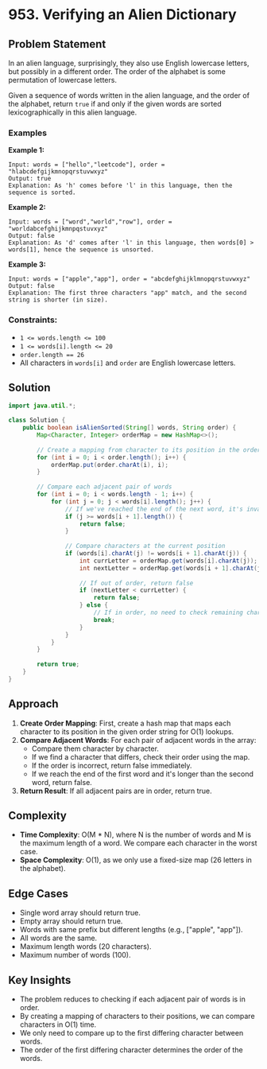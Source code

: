 # 953. Verifying an Alien Dictionary

## Problem Statement
In an alien language, surprisingly, they also use English lowercase letters, but possibly in a different order. The order of the alphabet is some permutation of lowercase letters.

Given a sequence of words written in the alien language, and the order of the alphabet, return `true` if and only if the given words are sorted lexicographically in this alien language.

### Examples

**Example 1:**
```
Input: words = ["hello","leetcode"], order = "hlabcdefgijkmnopqrstuvwxyz"
Output: true
Explanation: As 'h' comes before 'l' in this language, then the sequence is sorted.
```

**Example 2:**
```
Input: words = ["word","world","row"], order = "worldabcefghijkmnpqstuvxyz"
Output: false
Explanation: As 'd' comes after 'l' in this language, then words[0] > words[1], hence the sequence is unsorted.
```

**Example 3:**
```
Input: words = ["apple","app"], order = "abcdefghijklmnopqrstuvwxyz"
Output: false
Explanation: The first three characters "app" match, and the second string is shorter (in size).
```

### Constraints:
- `1 <= words.length <= 100`
- `1 <= words[i].length <= 20`
- `order.length == 26`
- All characters in `words[i]` and `order` are English lowercase letters.

## Solution
```java
import java.util.*;

class Solution {
    public boolean isAlienSorted(String[] words, String order) {
        Map<Character, Integer> orderMap = new HashMap<>();
        
        // Create a mapping from character to its position in the order string
        for (int i = 0; i < order.length(); i++) {
            orderMap.put(order.charAt(i), i);
        }
        
        // Compare each adjacent pair of words
        for (int i = 0; i < words.length - 1; i++) {
            for (int j = 0; j < words[i].length(); j++) {
                // If we've reached the end of the next word, it's invalid
                if (j >= words[i + 1].length()) {
                    return false;
                }
                
                // Compare characters at the current position
                if (words[i].charAt(j) != words[i + 1].charAt(j)) {
                    int currLetter = orderMap.get(words[i].charAt(j));
                    int nextLetter = orderMap.get(words[i + 1].charAt(j));
                    
                    // If out of order, return false
                    if (nextLetter < currLetter) {
                        return false;
                    } else {
                        // If in order, no need to check remaining characters
                        break;
                    }
                }
            }
        }
        
        return true;
    }
}
```

## Approach
1. **Create Order Mapping**: First, create a hash map that maps each character to its position in the given order string for O(1) lookups.
2. **Compare Adjacent Words**: For each pair of adjacent words in the array:
   - Compare them character by character.
   - If we find a character that differs, check their order using the map.
   - If the order is incorrect, return false immediately.
   - If we reach the end of the first word and it's longer than the second word, return false.
3. **Return Result**: If all adjacent pairs are in order, return true.

## Complexity
- **Time Complexity**: O(M * N), where N is the number of words and M is the maximum length of a word. We compare each character in the worst case.
- **Space Complexity**: O(1), as we only use a fixed-size map (26 letters in the alphabet).

## Edge Cases
- Single word array should return true.
- Empty array should return true.
- Words with same prefix but different lengths (e.g., ["apple", "app"]).
- All words are the same.
- Maximum length words (20 characters).
- Maximum number of words (100).

## Key Insights
- The problem reduces to checking if each adjacent pair of words is in order.
- By creating a mapping of characters to their positions, we can compare characters in O(1) time.
- We only need to compare up to the first differing character between words.
- The order of the first differing character determines the order of the words.